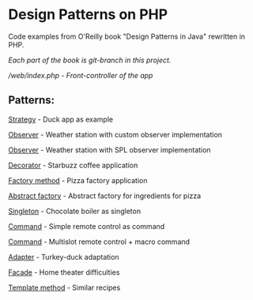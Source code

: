 # Design Patterns on PHP

Code examples from O'Reilly book "Design Patterns in Java" rewritten in PHP.

*Each part of the book is git-branch in this project.*

*/web/index.php - Front-controller of the app*

## Patterns:
[Strategy](../../tree/strategy) - Duck app as example

[Observer](../../tree/observer) - Weather station with custom observer implementation

[Observer](../../tree/observer-2) - Weather station with SPL observer implementation

[Decorator](../../tree/decorator) - Starbuzz coffee application

[Factory method](../../tree/factory) - Pizza factory application

[Abstract factory](../../tree/factory-abstract) - Abstract factory for ingredients for pizza

[Singleton](../../tree/singleton) - Chocolate boiler as singleton

[Command](../../tree/command) - Simple remote control as command

[Command](../../tree/command-2) - Multislot remote control + macro command

[Adapter](../../tree/adapter) - Turkey-duck adaptation

[Facade](../../tree/facade) - Home theater difficulties

[Template method](../../tree/template-method) - Similar recipes